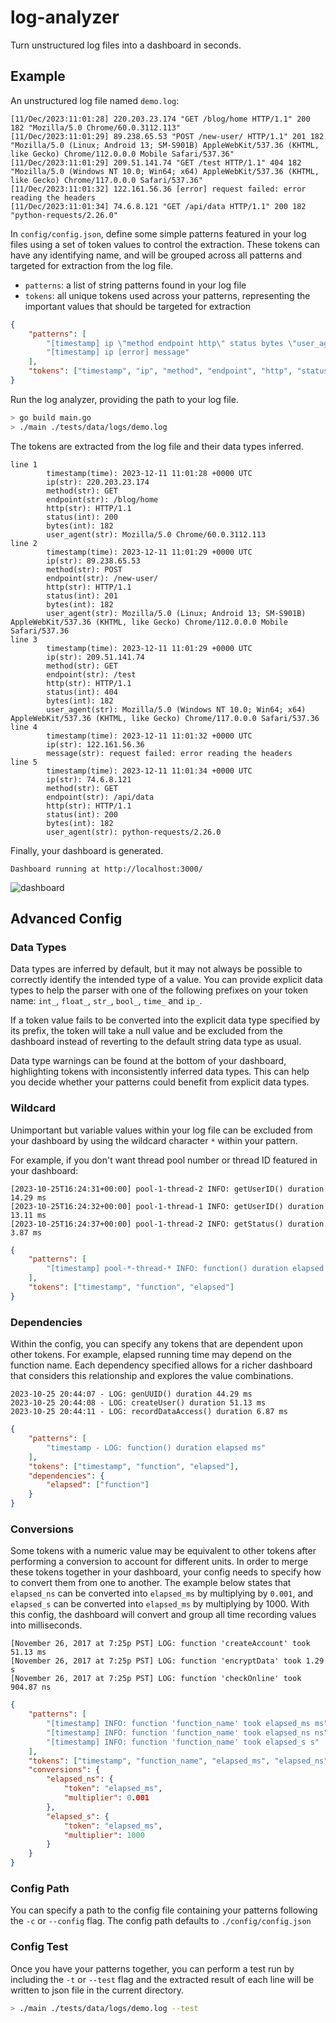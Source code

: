 # log-analyzer

Turn unstructured log files into a dashboard in seconds.

## Example

An unstructured log file named `demo.log`:

```log
[11/Dec/2023:11:01:28] 220.203.23.174 "GET /blog/home HTTP/1.1" 200 182 "Mozilla/5.0 Chrome/60.0.3112.113"
[11/Dec/2023:11:01:29] 89.238.65.53 "POST /new-user/ HTTP/1.1" 201 182 "Mozilla/5.0 (Linux; Android 13; SM-S901B) AppleWebKit/537.36 (KHTML, like Gecko) Chrome/112.0.0.0 Mobile Safari/537.36"
[11/Dec/2023:11:01:29] 209.51.141.74 "GET /test HTTP/1.1" 404 182 "Mozilla/5.0 (Windows NT 10.0; Win64; x64) AppleWebKit/537.36 (KHTML, like Gecko) Chrome/117.0.0.0 Safari/537.36"
[11/Dec/2023:11:01:32] 122.161.56.36 [error] request failed: error reading the headers
[11/Dec/2023:11:01:34] 74.6.8.121 "GET /api/data HTTP/1.1" 200 182 "python-requests/2.26.0"
```

In `config/config.json`, define some simple patterns featured in your log files using a set of token values to control the extraction. These tokens can have any identifying name, and will be grouped across all patterns and targeted for extraction from the log file.

- `patterns`: a list of string patterns found in your log file    
- `tokens`: all unique tokens used across your patterns, representing the important values that should be targeted for extraction

```json
{
    "patterns": [
        "[timestamp] ip \"method endpoint http\" status bytes \"user_agent\"",
        "[timestamp] ip [error] message"
    ],
    "tokens": ["timestamp", "ip", "method", "endpoint", "http", "status", "bytes", "user_agent", "message"]
}
```

Run the log analyzer, providing the path to your log file.

```bash
> go build main.go
> ./main ./tests/data/logs/demo.log
```

The tokens are extracted from the log file and their data types inferred.

```text
line 1
        timestamp(time): 2023-12-11 11:01:28 +0000 UTC
        ip(str): 220.203.23.174
        method(str): GET
        endpoint(str): /blog/home
        http(str): HTTP/1.1
        status(int): 200
        bytes(int): 182
        user_agent(str): Mozilla/5.0 Chrome/60.0.3112.113
line 2
        timestamp(time): 2023-12-11 11:01:29 +0000 UTC
        ip(str): 89.238.65.53
        method(str): POST
        endpoint(str): /new-user/
        http(str): HTTP/1.1
        status(int): 201
        bytes(int): 182
        user_agent(str): Mozilla/5.0 (Linux; Android 13; SM-S901B) AppleWebKit/537.36 (KHTML, like Gecko) Chrome/112.0.0.0 Mobile Safari/537.36
line 3
        timestamp(time): 2023-12-11 11:01:29 +0000 UTC
        ip(str): 209.51.141.74
        method(str): GET
        endpoint(str): /test
        http(str): HTTP/1.1
        status(int): 404
        bytes(int): 182
        user_agent(str): Mozilla/5.0 (Windows NT 10.0; Win64; x64) AppleWebKit/537.36 (KHTML, like Gecko) Chrome/117.0.0.0 Safari/537.36
line 4
        timestamp(time): 2023-12-11 11:01:32 +0000 UTC
        ip(str): 122.161.56.36
        message(str): request failed: error reading the headers
line 5
        timestamp(time): 2023-12-11 11:01:34 +0000 UTC
        ip(str): 74.6.8.121
        method(str): GET
        endpoint(str): /api/data
        http(str): HTTP/1.1
        status(int): 200
        bytes(int): 182
        user_agent(str): python-requests/2.26.0
```

Finally, your dashboard is generated. 

```text
Dashboard running at http://localhost:3000/
```

![dashboard](https://user-images.githubusercontent.com/41476809/279524886-acebc2a1-519b-42e5-a31e-043efb9d012c.png)

## Advanced Config

### Data Types

Data types are inferred by default, but it may not always be possible to correctly identify the intended type of a value. You can provide explicit data types to help the parser with one of the following prefixes on your token name: `int_`, `float_`, `str_`, `bool_`, `time_` and `ip_`.

If a token value fails to be converted into the explicit data type specified by its prefix, the token will take a null value and be excluded from the dashboard instead of reverting to the default string data type as usual.

Data type warnings can be found at the bottom of your dashboard, highlighting tokens with inconsistently inferred data types. This can help you decide whether your patterns could benefit from explicit data types. 

### Wildcard

Unimportant but variable values within your log file can be excluded from your dashboard by using the wildcard character `*` within your pattern.

For example, if you don't want thread pool number or thread ID featured in your dashboard:

```log
[2023-10-25T16:24:31+00:00] pool-1-thread-2 INFO: getUserID() duration 14.29 ms
[2023-10-25T16:24:32+00:00] pool-1-thread-1 INFO: getUserID() duration 13.11 ms
[2023-10-25T16:24:37+00:00] pool-1-thread-2 INFO: getStatus() duration 3.87 ms
```

```json
{
    "patterns": [
        "[timestamp] pool-*-thread-* INFO: function() duration elapsed ms"
    ],
    "tokens": ["timestamp", "function", "elapsed"]
}
```

### Dependencies

Within the config, you can specify any tokens that are dependent upon other tokens. For example, elapsed running time may depend on the function name. Each dependency specified allows for a richer dashboard that considers this relationship and explores the value combinations.

```log
2023-10-25 20:44:07 - LOG: genUUID() duration 44.29 ms
2023-10-25 20:44:08 - LOG: createUser() duration 51.13 ms
2023-10-25 20:44:11 - LOG: recordDataAccess() duration 6.87 ms
```

```json
{
    "patterns": [
        "timestamp - LOG: function() duration elapsed ms"
    ],
    "tokens": ["timestamp", "function", "elapsed"],
    "dependencies": {
        "elapsed": ["function"]
    }
}
```

### Conversions

Some tokens with a numeric value may be equivalent to other tokens after performing a conversion to account for different units. In order to merge these tokens together in your dashboard, your config needs to specify how to convert them from one to another. The example below states that `elapsed_ns` can be converted into `elapsed_ms` by multiplying by `0.001`, and `elapsed_s` can be converted into `elapsed_ms` by multiplying by 1000. With this config, the dashboard will convert and group all time recording values into milliseconds.

```log
[November 26, 2017 at 7:25p PST] LOG: function 'createAccount' took 51.13 ms
[November 26, 2017 at 7:25p PST] LOG: function 'encryptData' took 1.29 s
[November 26, 2017 at 7:25p PST] LOG: function 'checkOnline' took 904.87 ns
```

```json
{
    "patterns": [
        "[timestamp] INFO: function 'function_name' took elapsed_ms ms"
        "[timestamp] INFO: function 'function_name' took elapsed_ns ns"
        "[timestamp] INFO: function 'function_name' took elapsed_s s"
    ],
    "tokens": ["timestamp", "function_name", "elapsed_ms", "elapsed_ns", "elapsed_s"],
    "conversions": {
        "elapsed_ns": {
            "token": "elapsed_ms",
            "multiplier": 0.001
        },
        "elapsed_s": {
            "token": "elapsed_ms",
            "multiplier": 1000
        }
    }
}
```

### Config Path

You can specify a path to the config file containing your patterns following the `-c` or `--config` flag. The config path defaults to `./config/config.json`

### Config Test

Once you have your patterns together, you can perform a test run by including the `-t` or `--test` flag and the extracted result of each line will be written to json file in the current directory.

```bash
> ./main ./tests/data/logs/demo.log --test
```

